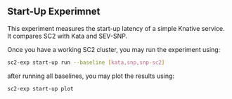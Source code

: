 ## Start-Up Experimnet

This experiment measures the start-up latency of a simple Knative service. It
compares SC2 with Kata and SEV-SNP.

Once you have a working SC2 cluster, you may run the experiment using:

```bash
sc2-exp start-up run --baseline [kata,snp,snp-sc2]
```

after running all baselines, you may plot the results using:

```bash
sc2-exp start-up plot
```
